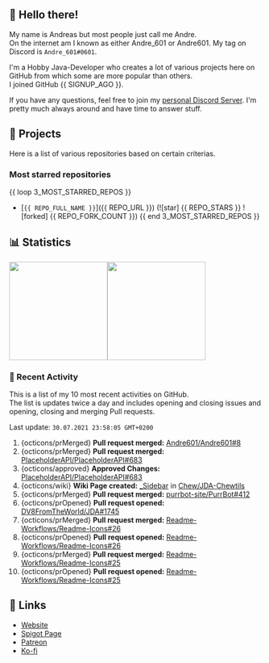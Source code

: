 <!-- Links -->
[purr]: https://purrbot.site
[discord]: https://discord.gg/6dazXp6
[website]: https://andre601.ch
[spigot]: https://www.spigotmc.org/resources/authors/56829/
[patreon]: https://patreon.com/andre_601
[ko-fi]: https://ko-fi.com/andre_601

## 👋 Hello there!
My name is Andreas but most people just call me Andre.  
On the internet am I known as either Andre_601 or Andre601. My tag on Discord is `Andre_601#0601`.

I'm a Hobby Java-Developer who creates a lot of various projects here on GitHub from which some are more popular than others.  
I joined GitHub {{ SIGNUP_AGO }}.

If you have any questions, feel free to join my [personal Discord Server][discord]. I'm pretty much always around and have time to answer stuff.

## 📁 Projects
Here is a list of various repositories based on certain criterias.

### Most starred repositories

{{ loop 3_MOST_STARRED_REPOS }}
- [`{{ REPO_FULL_NAME }}`]({{ REPO_URL }}) (![star] {{ REPO_STARS }} ![forked] {{ REPO_FORK_COUNT }})
{{ end 3_MOST_STARRED_REPOS }}

## 📊 Statistics
<img height="195px" src="https://github-readme-stats.vercel.app/api?username=Andre601&show_icons=true&hide_rank=true&title_color=3498db&bg_color=ffffff00&text_color=718096&disable_animations=true"><img height="195px" src="https://github-readme-stats.vercel.app/api/top-langs?username=Andre601&layout=compact&title_color=3498db&bg_color=ffffff00&text_color=718096">

### 📜 Recent Activity
This is a list of my 10 most recent activities on GitHub.  
The list is updates twice a day and includes opening and closing issues and opening, closing and merging Pull requests.

<!--RECENT_ACTIVITY:last_update-->
Last update: `30.07.2021 23:58:05 GMT+0200`
<!--RECENT_ACTIVITY:last_update_end-->
<!--RECENT_ACTIVITY:start-->
1. {octicons/prMerged} **Pull request merged:** [Andre601/Andre601#8](https://github.com/Andre601/Andre601/pull/8)
2. {octicons/prMerged} **Pull request merged:** [PlaceholderAPI/PlaceholderAPI#683](https://github.com/PlaceholderAPI/PlaceholderAPI/pull/683)
3. {octicons/approved} **Approved Changes:** [PlaceholderAPI/PlaceholderAPI#683](https://github.com/PlaceholderAPI/PlaceholderAPI/pull/683#pullrequestreview-717521312)
4. {octicons/wiki} **Wiki Page created:** [_Sidebar](https://github.com/Chew/JDA-Chewtils/wiki/_Sidebar) in [Chew/JDA-Chewtils](https://github.com/Chew/JDA-Chewtils)
5. {octicons/prMerged} **Pull request merged:** [purrbot-site/PurrBot#412](https://github.com/purrbot-site/PurrBot/pull/412)
6. {octicons/prOpened} **Pull request opened:** [DV8FromTheWorld/JDA#1745](https://github.com/DV8FromTheWorld/JDA/pull/1745)
7. {octicons/prMerged} **Pull request merged:** [Readme-Workflows/Readme-Icons#26](https://github.com/Readme-Workflows/Readme-Icons/pull/26)
8. {octicons/prOpened} **Pull request opened:** [Readme-Workflows/Readme-Icons#26](https://github.com/Readme-Workflows/Readme-Icons/pull/26)
9. {octicons/prMerged} **Pull request merged:** [Readme-Workflows/Readme-Icons#25](https://github.com/Readme-Workflows/Readme-Icons/pull/25)
10. {octicons/prOpened} **Pull request opened:** [Readme-Workflows/Readme-Icons#25](https://github.com/Readme-Workflows/Readme-Icons/pull/25)
<!--RECENT_ACTIVITY:end-->

## 🔗 Links
- [Website]
- [Spigot Page][spigot]
- [Patreon]
- [Ko-fi]
